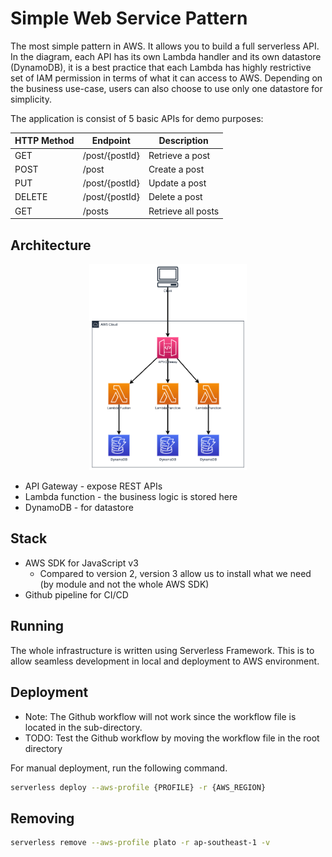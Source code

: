 # Simple Web Service Pattern

The most simple pattern in AWS. It allows you to build a full serverless API. In the diagram, each API has its own Lambda handler and its own datastore (DynamoDB), it is a best practice that each Lambda has highly restrictive set of IAM permission in terms of what it can access to AWS.
Depending on the business use-case, users can also choose to use only one datastore for simplicity.

The application is consist of 5 basic APIs for demo purposes:

| HTTP Method | Endpoint       | Description        |
| ----------- | -------------- | ------------------ |
| GET         | /post/{postId} | Retrieve a post    |
| POST        | /post          | Create a post      |
| PUT         | /post/{postId} | Update a post      |
| DELETE      | /post/{postId} | Delete a post      |
| GET         | /posts         | Retrieve all posts |

## Architecture

<p align="center">
  <img width=50% src="diagram/diagram.png">
</p>

- API Gateway - expose REST APIs
- Lambda function - the business logic is stored here
- DynamoDB - for datastore

## Stack

- AWS SDK for JavaScript v3
  - Compared to version 2, version 3 allow us to install what we need (by module and not the whole AWS SDK)
- Github pipeline for CI/CD

## Running

The whole infrastructure is written using Serverless Framework. This is to allow seamless development in local and deployment to AWS environment.

## Deployment

- Note: The Github workflow will not work since the workflow file is located in the sub-directory.
- TODO: Test the Github workflow by moving the workflow file in the root directory

For manual deployment, run the following command.

```sh
serverless deploy --aws-profile {PROFILE} -r {AWS_REGION}
```

## Removing

```sh
serverless remove --aws-profile plato -r ap-southeast-1 -v
```
